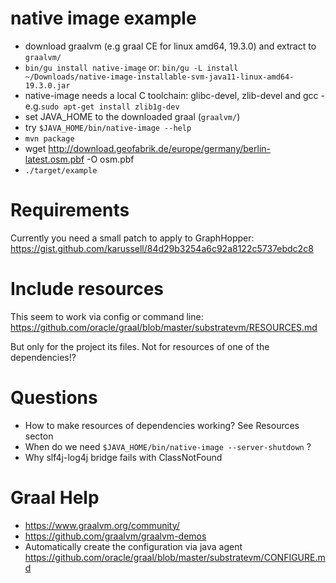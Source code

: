 # native image example

 * download graalvm (e.g graal CE for linux amd64, 19.3.0) and extract to `graalvm/`
 * `bin/gu install native-image` or: `bin/gu -L install ~/Downloads/native-image-installable-svm-java11-linux-amd64-19.3.0.jar`
 * native-image needs a local C toolchain: glibc-devel, zlib-devel and gcc - e.g.`sudo apt-get install zlib1g-dev`
 * set JAVA_HOME to the downloaded graal (`graalvm/`)
 * try `$JAVA_HOME/bin/native-image --help`
 * `mvn package`
 * wget http://download.geofabrik.de/europe/germany/berlin-latest.osm.pbf -O osm.pbf
 * `./target/example`

# Requirements

Currently you need a small patch to apply to GraphHopper: https://gist.github.com/karussell/84d29b3254a6c92a8122c5737ebdc2c8

# Include resources

This seem to work via config or command line: https://github.com/oracle/graal/blob/master/substratevm/RESOURCES.md

But only for the project its files. Not for resources of one of the dependencies!?

# Questions

 * How to make resources of dependencies working? See Resources secton
 * When do we need `$JAVA_HOME/bin/native-image --server-shutdown` ?
 * Why slf4j-log4j bridge fails with ClassNotFound

# Graal Help
 
 * https://www.graalvm.org/community/
 * https://github.com/graalvm/graalvm-demos
 * Automatically create the configuration via java agent https://github.com/oracle/graal/blob/master/substratevm/CONFIGURE.md